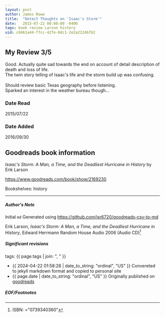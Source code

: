 ```yaml
---
layout: post
author: James Rowe
title:  "Detect Thoughts on 'Isaac's Storm'"
date:   2015-07-22 00:00:00 -0400
tags: book review Larson history
uid: c8461a44-f7cc-42fe-8dc1-2e2a2224b7b2
---
```


<!-- highly dependent on how you personally use jekyll templates, and how you want this to show up -->
<!-- escape any jekyll keys with double brackets -->

## My Review 3/5

Good. Actually quite sad towards the end on account of detail description of death and loss of life.<br/>The twin story telling of Isaac's life and the storm build up was confusing.<br/><br/>Should review basic Texas geography before listening.<br/>Sparked an interest in the weather bureau though...

### Date Read
2015/07/22

### Date Added
2016/09/30

## Goodreads book information

*Isaac's Storm: A Man, a Time, and the Deadliest Hurricane in History* by Erik Larson

https://www.goodreads.com/book/show/2169230

Bookshelves: history

---

##### Author's Note

Initial `md` Generated using https://github.com/jsr6720/goodreads-csv-to-md

Erik Larson, *Isaac's Storm: A Man, a Time, and the Deadliest Hurricane in History*, Edward Herrmann Random House Audio 2006 (Audio CD)[^1]

##### Significant revisions

tags: {{ page.tags | join: ", " }} <!-- todo move this somewhere -->

- {{ 2024-04-22 01:58:28 | date_to_string: "ordinal", "US" }} Convereted to jekyll markdown format and copied to personal site
- {{ page.date | date_to_string: "ordinal", "US" }} Originally published on [goodreads](https://www.goodreads.com)

##### EOF/Footnotes

[^1]: ISBN: ="0739340360"